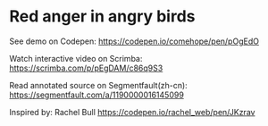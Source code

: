 # Red anger in angry birds

See demo on Codepen: https://codepen.io/comehope/pen/pOgEdO

Watch interactive video on Scrimba: https://scrimba.com/p/pEgDAM/c86q9S3

Read annotated source on Segmentfault(zh-cn): https://segmentfault.com/a/1190000016145099

Inspired by: Rachel Bull https://codepen.io/rachel_web/pen/JKzrav
